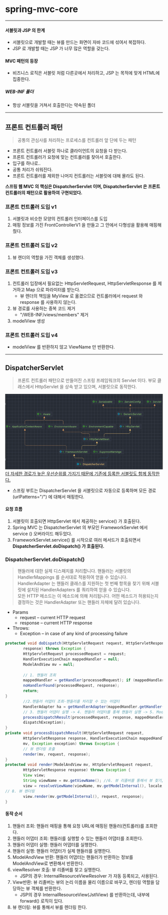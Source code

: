 # spring-mvc-core

----

#### 서블릿과 JSP 의 한계

- 서블릿으로 개발할 때는 뷰를 만드는 화면이 자바 코드에 섞여서 복잡하다.
- JSP 로 개발할 때는 JSP 가 너무 많은 역할을 갖는다.

#### MVC 패턴의 등장
- 비즈니스 로직은 서블릿 처럼 다른곳에서 처리하고, JSP 는 목적에 맞게 HTML에 집중한다.

##### WEB-INF 폴더
- 항상 서블릿을 거쳐서 호출한다는 약속된 폴더

---

## 프론트 컨트롤러 패턴

> 공통의 관심사를 처리하는 프로세스를 컨트롤러 앞 단에 두는 패턴

- 프론트 컨트롤러 서블릿 하나로 클라이언트의 요청을 다 받는다.
- 프론트 컨트롤러가 요청에 맞는 컨트롤러를 찾아서 호출한다.
- 입구를 하나로..
- 공통 처리가 쉬워진다.
- 프론트 컨트롤러를 제외한 나머지 컨트롤러는 서블릿에 대해 몰라도 된다.

<b> 스프링 웹 MVC 의 핵심은 DispatcherServlet 이며, DispatcherServlet 은 프론트 컨트롤러의 패턴으로 활용하여 구현되었다. </b>  

### 프론트 컨트롤러 도입 v1

1. 서블릿과 비슷한 모양의 컨트롤러 인터페이스를 도입
2. 매핑 정보를 가진 FrontControllerV1 을 만들고 그 안에서 다형성을 활용해 매핑해줬다.

### 프론트 컨트롤러 도입 v2

1. 뷰 렌더의 역할을 가진 객체를 생성했다.

### 프론트 컨트롤러 도입 v3
1. 컨트롤러 입장에서 필요없는 HttpServletRequest, HttpServletResponse 를 제거하고 Map 으로 파라미터를 받는다.
   - 뷰 렌더의 책임을 MyView 로 옮겼으므로 컨트롤러에서 request 와 response 를 사용하지 않는다.
2. 뷰 경로를 사용하는 중복 코드 제거
   - "/WEB-INF/views/members" 제거
3. modelView 생성

### 프론트 컨트롤러 도입 v4
- modelView 를 반환하지 않고 ViewName 만 반환한다.

---

## DispatcherServlet

> 프론트 컨트롤러 패턴으로 만들어진 스프링 프레임워크의 Servlet 이다. 부모 클래스에서 HttpServlet 을 상속 받고 있으며, 서블릿으로 동작한다.

![img.png](img.png)
[더 자세한 경로가 높은 우선순위를 가지기 때문에 기존에 등록한 서블릿도 함께 동작한다.]()

- 스프링 부트는 DispatcherServlet 을 서블릿으로 자동으로 등록하며 모든 경로 (urlPatterns="/") 에 대해서 매핑한다.

#### 요청 흐름
1. 서블릿이 호출되면 HttpServlet 에서 제공하는 service() 가 호출된다.
2. Spring MVC 는 DispatcherServlet 의 부모인 FrameworkServlet 에서 service () 오버라이드 해두었다.
3. FrameworkServlet.service() 를 시작으로 여러 메서드가 호출되면서 <b>DispatcherServlet.doDispatch() 가 호출된다.</b>

### DispatcherServlet.doDispatch()
> 핸들러에 대한 실제 디스패치를 처리합니다. 핸들러는 서블릿의 HandlerMappings 를 순서대로 적용하여 얻을 수 있습니다.   
> HandlerAdapter 는 핸들러 클래스를 지원하는 첫 번째 항목을 찾기 위해 서블릿에 설치된 HandlerAdapters 를 쿼리하여 얻을 수 있습니다.  
> 모든 HTTP 메소드는 이 메소드에 의해 처리됩니다. 어떤 메소드가 허용되는지 결정하는 것은 HandlerAdapter 또는 핸들러 자체에 달려 있습니다.  

- Params 
  - request – current HTTP request 
  - response – current HTTP response
- Throws:
  - Exception – in case of any kind of processing failure

```java
protected void doDispatch(HttpServletRequest request, HttpServletResponse
        response) throws Exception {
        HttpServletRequest processedRequest = request;
        HandlerExecutionChain mappedHandler = null;
        ModelAndView mv = null;
        
        // 1. 핸들러 조회
        mappedHandler = getHandler(processedRequest); if (mappedHandler == null) {
        noHandlerFound(processedRequest, response);
        return;
}
        //2.핸들러 어댑터 조회-핸들러를 처리할 수 있는 어댑터
        HandlerAdapter ha = getHandlerAdapter(mappedHandler.getHandler());
        // 3. 핸들러 어댑터 실행 -> 4. 핸들러 어댑터를 통해 핸들러 실행 -> 5. ModelAndView 반환 mv = ha.handle(processedRequest, response, mappedHandler.getHandler());
        processDispatchResult(processedRequest, response, mappedHandler, mv,
        dispatchException);
}
private void processDispatchResult(HttpServletRequest request,
        HttpServletResponse response, HandlerExecutionChain mappedHandler, ModelAndView
        mv, Exception exception) throws Exception {
        // 뷰 렌더링 호출
        render(mv, request, response);
}
protected void render(ModelAndView mv, HttpServletRequest request,
        HttpServletResponse response) throws Exception {
        View view;
        String viewName = mv.getViewName(); //6. 뷰 리졸버를 통해서 뷰 찾기,7.View 반환
        view = resolveViewName(viewName, mv.getModelInternal(), locale, request);
// 8. 뷰 렌더링
        view.render(mv.getModelInternal(), request, response);
}
```

#### 동작 순서
1. 핸들러 조회: 핸들러 매핑을 통해 요청 URL에 매핑된 핸들러(컨트롤러)를 조회한다.
2. 핸들러 어댑터 조회: 핸들러를 실행할 수 있는 핸들러 어댑터를 조회한다.
3. 핸들러 어댑터 실행: 핸들러 어댑터를 실행한다.
4. 핸들러 실행: 핸들러 어댑터가 실제 핸들러를 실행한다.
5. ModelAndView 반환: 핸들러 어댑터는 핸들러가 반환하는 정보를 ModelAndView로 변환해서 반환한다.
6. viewResolver 호출: 뷰 리졸버를 찾고 실행한다. 
   - JSP의 경우: InternalResourceViewResolver 가 자동 등록되고, 사용된다.
7. View반환: 뷰 리졸버는 뷰의 논리 이름을 물리 이름으로 바꾸고, 렌더링 역할을 담당하는 뷰 객체를 반환한다.
   - JSP의 경우 InternalResourceView(JstlView) 를 반환하는데, 내부에 forward() 로직이 있다.
8. 뷰 렌더링: 뷰를 통해서 뷰를 렌더링 한다.